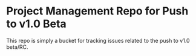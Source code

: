 # Project Management Repo for Push to v1.0 Beta

This repo is simply a bucket for tracking issues related to the push to v1.0 beta/RC.
